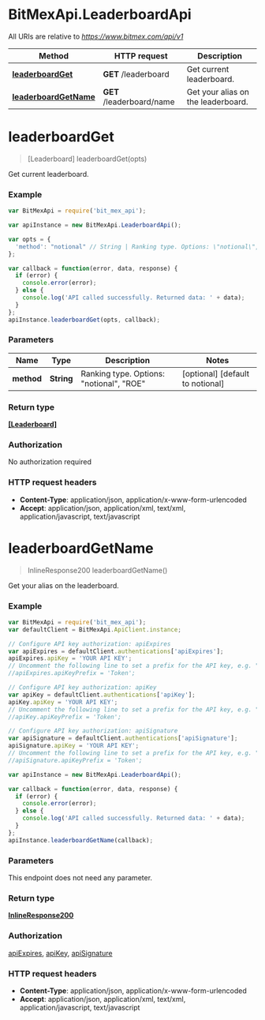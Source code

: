 # BitMexApi.LeaderboardApi

All URIs are relative to *https://www.bitmex.com/api/v1*

Method | HTTP request | Description
------------- | ------------- | -------------
[**leaderboardGet**](LeaderboardApi.md#leaderboardGet) | **GET** /leaderboard | Get current leaderboard.
[**leaderboardGetName**](LeaderboardApi.md#leaderboardGetName) | **GET** /leaderboard/name | Get your alias on the leaderboard.


<a name="leaderboardGet"></a>
# **leaderboardGet**
> [Leaderboard] leaderboardGet(opts)

Get current leaderboard.

### Example
```javascript
var BitMexApi = require('bit_mex_api');

var apiInstance = new BitMexApi.LeaderboardApi();

var opts = { 
  'method': "notional" // String | Ranking type. Options: \"notional\", \"ROE\"
};

var callback = function(error, data, response) {
  if (error) {
    console.error(error);
  } else {
    console.log('API called successfully. Returned data: ' + data);
  }
};
apiInstance.leaderboardGet(opts, callback);
```

### Parameters

Name | Type | Description  | Notes
------------- | ------------- | ------------- | -------------
 **method** | **String**| Ranking type. Options: \"notional\", \"ROE\" | [optional] [default to notional]

### Return type

[**[Leaderboard]**](Leaderboard.md)

### Authorization

No authorization required

### HTTP request headers

 - **Content-Type**: application/json, application/x-www-form-urlencoded
 - **Accept**: application/json, application/xml, text/xml, application/javascript, text/javascript

<a name="leaderboardGetName"></a>
# **leaderboardGetName**
> InlineResponse200 leaderboardGetName()

Get your alias on the leaderboard.

### Example
```javascript
var BitMexApi = require('bit_mex_api');
var defaultClient = BitMexApi.ApiClient.instance;

// Configure API key authorization: apiExpires
var apiExpires = defaultClient.authentications['apiExpires'];
apiExpires.apiKey = 'YOUR API KEY';
// Uncomment the following line to set a prefix for the API key, e.g. "Token" (defaults to null)
//apiExpires.apiKeyPrefix = 'Token';

// Configure API key authorization: apiKey
var apiKey = defaultClient.authentications['apiKey'];
apiKey.apiKey = 'YOUR API KEY';
// Uncomment the following line to set a prefix for the API key, e.g. "Token" (defaults to null)
//apiKey.apiKeyPrefix = 'Token';

// Configure API key authorization: apiSignature
var apiSignature = defaultClient.authentications['apiSignature'];
apiSignature.apiKey = 'YOUR API KEY';
// Uncomment the following line to set a prefix for the API key, e.g. "Token" (defaults to null)
//apiSignature.apiKeyPrefix = 'Token';

var apiInstance = new BitMexApi.LeaderboardApi();

var callback = function(error, data, response) {
  if (error) {
    console.error(error);
  } else {
    console.log('API called successfully. Returned data: ' + data);
  }
};
apiInstance.leaderboardGetName(callback);
```

### Parameters
This endpoint does not need any parameter.

### Return type

[**InlineResponse200**](InlineResponse200.md)

### Authorization

[apiExpires](../README.md#apiExpires), [apiKey](../README.md#apiKey), [apiSignature](../README.md#apiSignature)

### HTTP request headers

 - **Content-Type**: application/json, application/x-www-form-urlencoded
 - **Accept**: application/json, application/xml, text/xml, application/javascript, text/javascript

